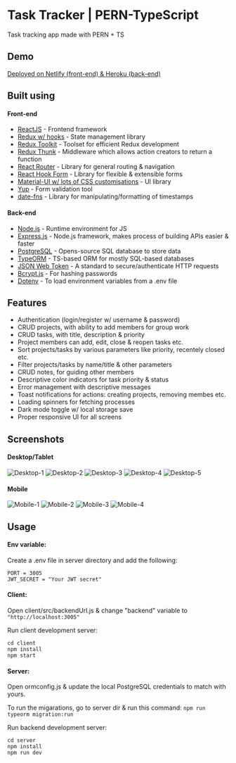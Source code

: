 # Task Tracker | PERN-TypeScript

Task tracking app made with PERN + TS

## Demo

[Deployed on Netlify (front-end) & Heroku (back-end)](https://atasktracker.netlify.app)

## Built using

#### Front-end

- [ReactJS](https://reactjs.org/) - Frontend framework
- [Redux w/ hooks](https://redux.js.org/) - State management library
- [Redux Toolkit](https://redux-toolkit.js.org/) - Toolset for efficient Redux development
- [Redux Thunk](https://github.com/reduxjs/redux-thunk) - Middleware which allows action creators to return a function
- [React Router](https://reactrouter.com/) - Library for general routing & navigation
- [React Hook Form](https://react-hook-form.com/) - Library for flexible & extensible forms
- [Material-UI w/ lots of CSS customisations](https://material-ui.com/) - UI library
- [Yup](https://github.com/jquense/yup) - Form validation tool
- [date-fns](https://date-fns.org/) - Library for manipulating/formatting of timestamps

#### Back-end

- [Node.js](https://nodejs.org/en/) - Runtime environment for JS
- [Express.js](https://expressjs.com/) - Node.js framework, makes process of building APIs easier & faster
- [PostgreSQL](https://www.postgresql.org/) - Opens-source SQL database to store data
- [TypeORM](https://typeorm.io/) - TS-based ORM for mostly SQL-based databases
- [JSON Web Token](https://jwt.io/) - A standard to secure/authenticate HTTP requests
- [Bcrypt.js](https://www.npmjs.com/package/bcryptjs) - For hashing passwords
- [Dotenv](https://www.npmjs.com/package/dotenv) - To load environment variables from a .env file

## Features

- Authentication (login/register w/ username & password)
- CRUD projects, with ability to add members for group work
- CRUD tasks, with title, description & priority
- Project members can add, edit, close & reopen tasks etc.
- Sort projects/tasks by various parameters like priority, recentely closed etc.
- Filter projects/tasks by name/title & other parameters
- CRUD notes, for guiding other members
- Descriptive color indicators for task priority & status
- Error management with descriptive messages
- Toast notifications for actions: creating projects, removing membes etc.
- Loading spinners for fetching processes
- Dark mode toggle w/ local storage save
- Proper responsive UI for all screens

## Screenshots

#### Desktop/Tablet

![Desktop-1](https://github.com/amand33p/task-tracker-pern-ts/blob/master/screenshots/desktop-1.jpg)
![Desktop-2](https://github.com/amand33p/task-tracker-pern-ts/blob/master/screenshots/desktop-2.jpg)
![Desktop-3](https://github.com/amand33p/task-tracker-pern-ts/blob/master/screenshots/desktop-3.jpg)
![Desktop-4](https://github.com/amand33p/task-tracker-pern-ts/blob/master/screenshots/desktop-4.jpg)
![Desktop-5](https://github.com/amand33p/task-tracker-pern-ts/blob/master/screenshots/desktop-5.jpg)

#### Mobile

![Mobile-1](https://github.com/amand33p/task-tracker-pern-ts/blob/master/screenshots/mobile-1.jpg)
![Mobile-2](https://github.com/amand33p/task-tracker-pern-ts/blob/master/screenshots/mobile-2.jpg)
![Mobile-3](https://github.com/amand33p/task-tracker-pern-ts/blob/master/screenshots/mobile-3.jpg)
![Mobile-4](https://github.com/amand33p/task-tracker-pern-ts/blob/master/screenshots/mobile-4.jpg)

## Usage

#### Env variable:

Create a .env file in server directory and add the following:

```
PORT = 3005
JWT_SECRET = "Your JWT secret"

```

#### Client:

Open client/src/backendUrl.js & change "backend" variable to `"http://localhost:3005"`

Run client development server:

```
cd client
npm install
npm start
```

#### Server:

Open ormconfig.js & update the local PostgreSQL credentials to match with yours.

To run the migarations, go to server dir & run this command:
`npm run typeorm migration:run`

Run backend development server:

```
cd server
npm install
npm run dev
```
